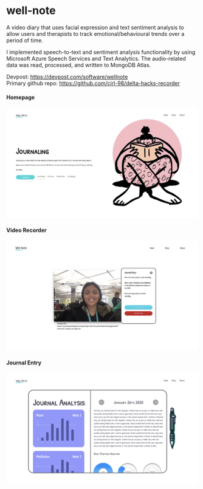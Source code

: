 # well-note
A video diary that uses facial expression and text sentiment analysis to allow users and therapists to track emotional/behavioural trends over a period of time.

I implemented speech-to-text and sentiment analysis functionality by using Microsoft Azure Speech Services and Text Analytics. The audio-related data was read, processed, and written to MongoDB Atlas.

Devpost: https://devpost.com/software/wellnote  
Primary github repo: https://github.com/cjrl-98/delta-hacks-recorder  

#### Homepage
![Homepage](https://github.com/gracejyzhang/well-note/blob/master/Images/homepage.png)

#### Video Recorder
![Recorder](https://github.com/gracejyzhang/well-note/blob/master/Images/recorder.png)

#### Journal Entry
![Entry](https://github.com/gracejyzhang/well-note/blob/master/Images/entry.png)
